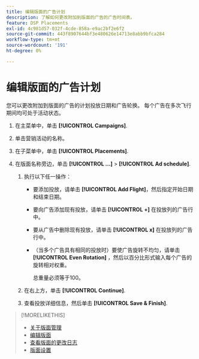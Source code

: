 ```yaml
---
title: 编辑版面的广告计划
description: 了解如何更改附加到版面的广告的广告时间表。
feature: DSP Placements
exl-id: 4c981d57-032f-4cde-858a-e9ac2bf2e6f2
source-git-commit: 443f8907644bf3e480626e14713e8abb9bfca284
workflow-type: tm+mt
source-wordcount: '191'
ht-degree: 0%

---
```


# 编辑版面的广告计划

<!-- Some placements don't have this option. Clarify which placement types aren't eligible -- just simple ad serving placements (PG ones seem okay)? And anything else? -->

您可以更改附加到版面的广告的计划投放日期和广告轮换。 每个广告在多次飞行期间均可处于活动状态。

1. 在主菜单中，单击 **[!UICONTROL Campaigns]**.

1. 单击营销活动的名称。

1. 在子菜单中，单击 **[!UICONTROL Placements]**.

1. 在版面名称旁边，单击  **[!UICONTROL ...]** > **[!UICONTROL Ad schedule]**.

   1. 执行以下任一操作：

      * 要添加投放，请单击 **[!UICONTROL Add Flight]**，然后指定开始日期和结束日期。

      * 要向广告添加现有投放，请单击 **[!UICONTROL +]** 在投放列的广告行中。

      * 要从广告中删除现有投放，请单击 **[!UICONTROL x]** 在投放列的广告行中。

      * （当多个广告具有相同的投放时）要使广告旋转不均匀，请单击 **[!UICONTROL Even Rotation]** ，然后以百分比形式输入每个广告的旋转相对权重。

         总重量必须等于100。
   1. 在右上方，单击 **[!UICONTROL Continue]**.

   1. 查看投放详细信息，然后单击 **[!UICONTROL Save & Finish]**.


>[!MORELIKETHIS]
>
>* [关于版面管理](placement-about.md)
>* [编辑版面](placement-edit.md)
>* [查看版面的更改日志](placement-change-log.md)
>* [版面设置](placement-settings.md)

